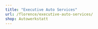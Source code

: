 ```yaml
---
title: "Executive Auto Services"
url: /florence/executive-auto-services/
shop: Autowerkstatt
---
```

